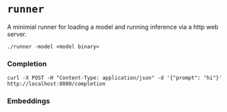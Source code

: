 # `runner`

A minimial runner for loading a model and running inference via a http web server.

```
./runner -model <model binary>
```

### Completion

```
curl -X POST -H "Content-Type: application/json" -d '{"prompt": "hi"}' http://localhost:8080/completion
```

### Embeddings
